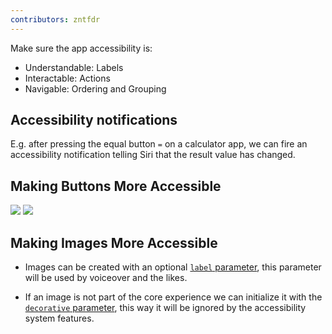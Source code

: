 ```yaml
---
contributors: zntfdr
---
```


Make sure the app accessibility is: 

- Understandable: Labels
- Interactable: Actions
- Navigable: Ordering and Grouping

## Accessibility notifications

E.g. after pressing the equal button `=` on a calculator app, we can fire an accessibility notification telling Siri that the result value has changed.

## Making Buttons More Accessible

![][buttonImage]
![][button2Image]

## Making Images More Accessible

- Images can be created with an optional [`label` parameter][labelDoc], this parameter will be used by voiceover and the likes.

- If an image is not part of the core experience we can initialize it with the [`decorative` parameter][decorativeDoc], this way it will be ignored by the accessibility system features.

[labelDoc]: https://developer.apple.com/documentation/swiftui/image/3269660-init
[decorativeDoc]: https://developer.apple.com/documentation/swiftui/image/3269662-init

[buttonImage]: ../../../images/notes/wwdc19/238/button.png
[button2Image]: ../../../images/notes/wwdc19/238/button2.png